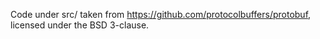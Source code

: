 Code under src/ taken from https://github.com/protocolbuffers/protobuf, licensed under the BSD 3-clause.
